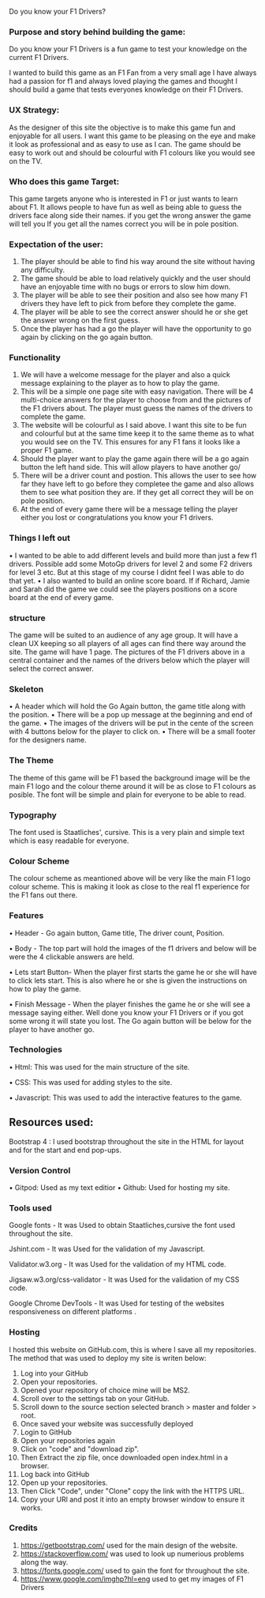 Do you know your F1 Drivers?

### Purpose and story behind building the game:

Do you know your F1 Drivers is a fun game to test your knowledge on the current F1 Drivers.  

I wanted to build this game as an F1 Fan from a very small age I have always had a passion for f1 and always loved
playing the games and thought I should build a game that tests everyones knowledge on their F1 Drivers.


### UX Strategy:

As the designer of this site the objective is to make this game fun and enjoyable for all users.  I want this game
to be pleasing on the eye and make it look as professional and as easy to use as I can.  The game should be easy
to work out and should be colourful with F1 colours like you would see on the TV.

### Who does this game Target:

This game targets anyone who is interested in F1 or just wants to learn about F1.  It allows people to have fun
as well as being able to guess the drivers face along side their names.  if you get the wrong answer the game will tell you
If you get all the names correct you will be in pole position.

### Expectation of the user:

1. The player should be able to find his way around the site without having any difficulty.
2. The game should be able to load relatively quickly and the user should have an enjoyable time with no bugs
or errors to slow him down.
3. The player will be able to see their position and also see how many F1 drivers they have left to pick from 
before they complete the game.
4. The player will be able to see the correct answer should he or she get the answer wrong on the first guess.
5.  Once the player has had a go the player will have the opportunity to go again by clicking on the go again button.

### Functionality

1. We will have a welcome message for the player and also a quick message explaining to the player as to how to play the game.
2. This will be a simple one page site with easy navigation.  There will be 4 multi-choice answers for the player
to choose from and the pictures of the F1 drivers about.  The player must guess the names of the drivers to complete the game.
3.  The website will be colourful as I said above.  I want this site to be fun and colourful but at the same time keep it to the 
same theme as to what you would see on the TV.  This ensures for any F1 fans it looks like a proper F1 game.
4.  Should the player want to play the game again there will be a go again button the left hand side. This will allow players
to have another go/
5.  There will be a driver count and postion.  This allows the user to see how far they have left to go before they completee the game
and also allows them to see what position they are.  If they get all correct they will be on pole position.
6.  At the end of every game there will be a message telling the player either you lost or congratulations you know your F1 drivers.

### Things I left out

• I wanted to be able to add different levels and build more than just a few f1 drivers.  Possible add some MotoGp
drivers for level 2 and some F2 drivers for level 3 etc.  But at this stage of my course I didnt feel I was able to do
that yet.
• I also wanted to build an online score board.  If if Richard, Jamie and Sarah did the game we could see the players positions
on a score board at the end of every game.

### structure
The game will be suited to an audience of any age group.  It will have a clean UX keeping so all players of all ages can find there way around the site.
The game will have 1 page.  The pictures of the F1 drivers above in a central container and the names of the drivers below which the player will select the correct answer.

### Skeleton

• A header which will hold the Go Again button, the game title along with the position.
• There will be a pop up message at the beginning and end of the game.
• The images of the drivers will be put in the cente of the screen with 4 buttons below for the player to click on.
• There will be a small footer for the designers name.

### The Theme

The theme of this game will be F1 based the background image will be the main F1 logo and the colour theme around it 
will be as close to F1 colours as posible.  The font will be simple and plain for everyone to be able to read.

### Typography
The font used is Staatliches', cursive.  This is a very plain and simple text which is easy readable for everyone.

### Colour Scheme
The colour scheme as meantioned above will be very like the main F1 logo colour scheme.  This is making it look as close
to the real f1 experience for the F1 fans out there.

### Features

• Header - Go again button, Game title, The driver count, Position.  

• Body - The top part will hold the images of the f1 drivers and below will be were the 4 clickable answers are held.

• Lets start Button- When the player first starts the game he or she will have to click lets start.  This is also where
he or she is given the instructions on how to play the game.

• Finish Message -  When the player finishes the game he or she will see a message saying either.  Well done you know your F1 Drivers or if you
got some wrong it will state you lost.  The Go again button will be below for the player to have another go.

### Technologies

• Html: This was used for the main structure of the site.

• CSS: This was used for adding styles to the site.

• Javascript: This was used to add the interactive features to the game.

## Resources used:
Bootstrap 4 : I used bootstrap throughout the site in the HTML for layout and for the start and end pop-ups. 


### Version Control
• Gitpod: Used as my text editior
• Github: Used for hosting my site.

### Tools used 
Google fonts - It was Used to obtain Staatliches,cursive the font used throughout the site.

Jshint.com - It was Used for the validation of my Javascript.

Validator.w3.org - It was Used for the validation of my HTML code.

Jigsaw.w3.org/css-validator - It was Used for the validation of my CSS code.

Google Chrome DevTools - It was Used for testing of the websites responsiveness on different platforms .

### Hosting
I hosted this website on GitHub.com, this is where I save all my repositories. The method that was used
to deploy my site is writen below:

1. Log into your GitHub
2. Open your repositories.
3. Opened your repository of choice mine will be MS2.
4. Scroll over to the settings tab on your GitHub.
5. Scroll down to the source section selected branch > master and folder > root.
6. Once saved your website was successfully deployed
7. Login to GitHub
8. Open your repositories again
9. Click on "code" and "download zip".
10. Then Extract the zip file, once downloaded open index.html in a browser.
11. Log back into GitHub
12. Open up your repositories.
13. Then Click "Code",  under "Clone" copy the link with the HTTPS URL.
14. Copy your URl and post it into an empty browser window to ensure it works.

### Credits

1. https://getbootstrap.com/  used for the main design of the website.
2. https://stackoverflow.com/  was used to look up numerious problems along the way.
3. https://fonts.google.com/   used to gain the font for throughout the site.
4. https://www.google.com/imghp?hl=eng used to get my images of F1 Drivers 